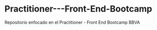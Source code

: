 # Practitioner---Front-End-Bootcamp
Repositorio enfocado en el Practitioner - Front End Bootcamp BBVA
